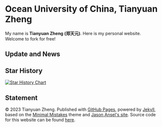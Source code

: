 # Ocean University of China, Tianyuan Zheng

My name is **Tianyuan Zheng (郑天元)**. Here is my personal website. Welcome to fork for free!


## Update and News


## Star History

[![Star History Chart](https://api.star-history.com/svg?repos=zghydxzty/zghydxzty.github.io&type=Date)](https://star-history.com/#zghydxzty/zghydxzty.github.io&Date)

## Statement

© 2023 Tianyuan Zheng. Published with [GitHub Pages](https://pages.github.com/), powered by [Jekyll](https://jekyllrb.com/), based on the [Minimal Mistakes](https://mademistakes.com/) theme and [Jason Ansel's site](https://github.com/jansel/jansel.github.io). Source code for this website can be found [here](https://github.com/zghydxzty/zghydxzty.github.io).
